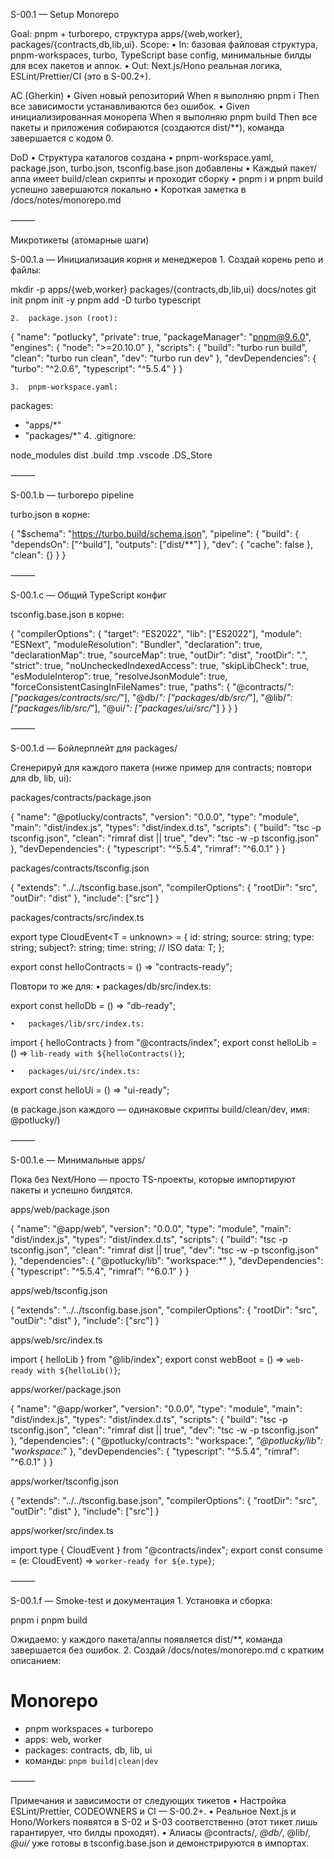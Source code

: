 S-00.1 — Setup Monorepo

Goal: pnpm + turborepo, структура apps/{web,worker}, packages/{contracts,db,lib,ui}.
Scope:
• In: базовая файловая структура, pnpm-workspaces, turbo, TypeScript base config, минимальные билды для всех пакетов и аппок.
• Out: Next.js/Hono реальная логика, ESLint/Prettier/CI (это в S-00.2+).

AC (Gherkin)
• Given новый репозиторий
When я выполняю pnpm i
Then все зависимости устанавливаются без ошибок.
• Given инициализированная монорепа
When я выполняю pnpm build
Then все пакеты и приложения собираются (создаются dist/\*\*), команда завершается с кодом 0.

DoD
• Структура каталогов создана
• pnpm-workspace.yaml, package.json, turbo.json, tsconfig.base.json добавлены
• Каждый пакет/аппа имеет build/clean скрипты и проходит сборку
• pnpm i и pnpm build успешно завершаются локально
• Короткая заметка в /docs/notes/monorepo.md

⸻

Микротикеты (атомарные шаги)

S-00.1.a — Инициализация корня и менеджеров 1. Создай корень репо и файлы:

mkdir -p apps/{web,worker} packages/{contracts,db,lib,ui} docs/notes
git init
pnpm init -y
pnpm add -D turbo typescript

    2.	package.json (root):

{
"name": "potlucky",
"private": true,
"packageManager": "pnpm@9.6.0",
"engines": { "node": ">=20.10.0" },
"scripts": {
"build": "turbo run build",
"clean": "turbo run clean",
"dev": "turbo run dev"
},
"devDependencies": {
"turbo": "^2.0.6",
"typescript": "^5.5.4"
}
}

    3.	pnpm-workspace.yaml:

packages:

- "apps/\*"
- "packages/\*"
  4.  .gitignore:

node_modules
dist
.build
.tmp
.vscode
.DS_Store

⸻

S-00.1.b — turborepo pipeline

turbo.json в корне:

{
"$schema": "https://turbo.build/schema.json",
"pipeline": {
"build": {
"dependsOn": ["^build"],
"outputs": ["dist/**"]
},
"dev": { "cache": false },
"clean": {}
}
}

⸻

S-00.1.c — Общий TypeScript конфиг

tsconfig.base.json в корне:

{
"compilerOptions": {
"target": "ES2022",
"lib": ["ES2022"],
"module": "ESNext",
"moduleResolution": "Bundler",
"declaration": true,
"declarationMap": true,
"sourceMap": true,
"outDir": "dist",
"rootDir": ".",
"strict": true,
"noUncheckedIndexedAccess": true,
"skipLibCheck": true,
"esModuleInterop": true,
"resolveJsonModule": true,
"forceConsistentCasingInFileNames": true,
"paths": {
"@contracts/_": ["packages/contracts/src/_"],
"@db/_": ["packages/db/src/_"],
"@lib/_": ["packages/lib/src/_"],
"@ui/_": ["packages/ui/src/_"]
}
}
}

⸻

S-00.1.d — Бойлерплейт для packages/

Сгенерируй для каждого пакета (ниже пример для contracts; повтори для db, lib, ui):

packages/contracts/package.json

{
"name": "@potlucky/contracts",
"version": "0.0.0",
"type": "module",
"main": "dist/index.js",
"types": "dist/index.d.ts",
"scripts": {
"build": "tsc -p tsconfig.json",
"clean": "rimraf dist || true",
"dev": "tsc -w -p tsconfig.json"
},
"devDependencies": {
"typescript": "^5.5.4",
"rimraf": "^6.0.1"
}
}

packages/contracts/tsconfig.json

{
"extends": "../../tsconfig.base.json",
"compilerOptions": { "rootDir": "src", "outDir": "dist" },
"include": ["src"]
}

packages/contracts/src/index.ts

export type CloudEvent<T = unknown> = {
id: string;
source: string;
type: string;
subject?: string;
time: string; // ISO
data: T;
};

export const helloContracts = () => "contracts-ready";

Повтори то же для:
• packages/db/src/index.ts:

export const helloDb = () => "db-ready";

    •	packages/lib/src/index.ts:

import { helloContracts } from "@contracts/index";
export const helloLib = () => `lib-ready with ${helloContracts()}`;

    •	packages/ui/src/index.ts:

export const helloUi = () => "ui-ready";

(в package.json каждого — одинаковые скрипты build/clean/dev, имя: @potlucky/<pkg>)

⸻

S-00.1.e — Минимальные apps/

Пока без Next/Hono — просто TS-проекты, которые импортируют пакеты и успешно билдятся.

apps/web/package.json

{
"name": "@app/web",
"version": "0.0.0",
"type": "module",
"main": "dist/index.js",
"types": "dist/index.d.ts",
"scripts": {
"build": "tsc -p tsconfig.json",
"clean": "rimraf dist || true",
"dev": "tsc -w -p tsconfig.json"
},
"dependencies": {
"@potlucky/lib": "workspace:\*"
},
"devDependencies": {
"typescript": "^5.5.4",
"rimraf": "^6.0.1"
}
}

apps/web/tsconfig.json

{
"extends": "../../tsconfig.base.json",
"compilerOptions": { "rootDir": "src", "outDir": "dist" },
"include": ["src"]
}

apps/web/src/index.ts

import { helloLib } from "@lib/index";
export const webBoot = () => `web-ready with ${helloLib()}`;

apps/worker/package.json

{
"name": "@app/worker",
"version": "0.0.0",
"type": "module",
"main": "dist/index.js",
"types": "dist/index.d.ts",
"scripts": {
"build": "tsc -p tsconfig.json",
"clean": "rimraf dist || true",
"dev": "tsc -w -p tsconfig.json"
},
"dependencies": {
"@potlucky/contracts": "workspace:_",
"@potlucky/lib": "workspace:_"
},
"devDependencies": {
"typescript": "^5.5.4",
"rimraf": "^6.0.1"
}
}

apps/worker/tsconfig.json

{
"extends": "../../tsconfig.base.json",
"compilerOptions": { "rootDir": "src", "outDir": "dist" },
"include": ["src"]
}

apps/worker/src/index.ts

import type { CloudEvent } from "@contracts/index";
export const consume = (e: CloudEvent) => `worker-ready for ${e.type}`;

⸻

S-00.1.f — Smoke-test и документация 1. Установка и сборка:

pnpm i
pnpm build

Ожидаемо: у каждого пакета/аппы появляется dist/\*\*, команда завершается без ошибок. 2. Создай /docs/notes/monorepo.md с кратким описанием:

# Monorepo

- pnpm workspaces + turborepo
- apps: web, worker
- packages: contracts, db, lib, ui
- команды: `pnpm build|clean|dev`

⸻

Примечания и зависимости от следующих тикетов
• Настройка ESLint/Prettier, CODEOWNERS и CI — S-00.2+.
• Реальное Next.js и Hono/Workers появятся в S-02 и S-03 соответственно (этот тикет лишь гарантирует, что билды проходят).
• Алиасы @contracts/_, @db/_, @lib/_, @ui/_ уже готовы в tsconfig.base.json и демонстрируются в импортах.

